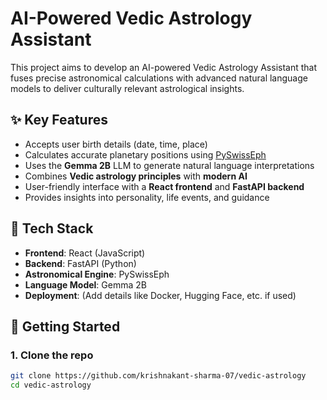 # AI-Powered Vedic Astrology Assistant

This project aims to develop an AI-powered Vedic Astrology Assistant that fuses precise astronomical calculations with advanced natural language models to deliver culturally relevant astrological insights.

## ✨ Key Features

- Accepts user birth details (date, time, place)
- Calculates accurate planetary positions using [PySwissEph](https://pyswisseph.readthedocs.io/)
- Uses the **Gemma 2B** LLM to generate natural language interpretations
- Combines **Vedic astrology principles** with **modern AI**
- User-friendly interface with a **React frontend** and **FastAPI backend**
- Provides insights into personality, life events, and guidance

## 🧠 Tech Stack

- **Frontend**: React (JavaScript)
- **Backend**: FastAPI (Python)
- **Astronomical Engine**: PySwissEph
- **Language Model**: Gemma 2B
- **Deployment**: (Add details like Docker, Hugging Face, etc. if used)

## 🚀 Getting Started

### 1. Clone the repo

```bash
git clone https://github.com/krishnakant-sharma-07/vedic-astrology
cd vedic-astrology
